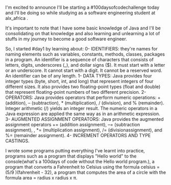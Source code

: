 I'm excited to announce I'll be starting a #100daysofcodechallenge today and I'll be doing so while studying as a software engineering student at alx_africa .

It's important to note that I have some basic knowledge of Java and I'll be consolidating on that knowledge and also learning and unlearning a lot of stuffs in my journey to become a good software engineer.

So, I started #day1 by learning about: 
0- IDENTIFIERS: they're names for naming elements such as variables, constants, methods, classes, packages in a program.
An identifier is a sequence of characters that consists of letters, digits, underscores (_), and dollar signs ($). It must start with a letter or an underscore. It cannot start with a digit. It cannot be a reserved word. An identifier can be of any length.
1- DATA TYPES: Java provides four integer types (byte, short, int, and long) that represent integers of four different sizes. It also provides two floating-point types (float and double) that represent floating-point numbers of two different precision.
2- OPERATORS: Java provides operators that perform numeric operations: + (addition), – (subtraction),  * (multiplication), / (division), and % (remainder). Integer arithmetic (/) yields an integer result.
The numeric operators in a Java expression are applied the same way as in an arithmetic expression.
3- AUGMENTED ASSIGNMENT OPERATORS: Java provides the augmented assignment operators += (addition assignment), –= (subtraction assignment), , *= (multiplication assignment), /= (divisionassignment), and %=
(remainder assignment).
4- INCREMENT OPERATORS AND TYPE CASTINGS.

I wrote some programs putting everything I've learnt into practice, programs such as a program that displays "Hello world" to the console(what's a 100days of code without the Hello world program.), a program that converts a Fahrenheit to Celsius using the formula celsius = (5/9 )(fahrenheit - 32), a program that computes the area of a circle with the formula area = radius x radius x π.
